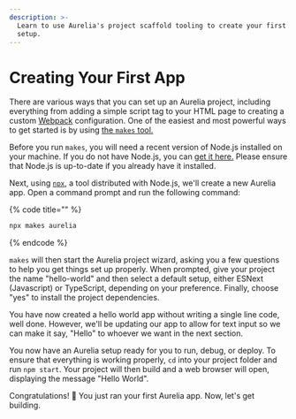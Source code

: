 ```yaml
---
description: >-
  Learn to use Aurelia's project scaffold tooling to create your first project
  setup.
---
```


# Creating Your First App

There are various ways that you can set up an Aurelia project, including everything from adding a simple script tag to your HTML page to creating a custom [Webpack](https://github.com/aurelia/aurelia/tree/master/packages/webpack-loader) configuration. One of the easiest and most powerful ways to get started is by using [the `makes` tool.](https://github.com/aurelia/new)

Before you run `makes`, you will need a recent version of Node.js installed on your machine. If you do not have Node.js, you can [get it here.](https://nodejs.org/en/) Please ensure that Node.js is up-to-date if you already have it installed.

Next, using [`npx`](https://medium.com/@maybekatz/introducing-npx-an-npm-package-runner-55f7d4bd282b), a tool distributed with Node.js, we'll create a new Aurelia app. Open a command prompt and run the following command:

{% code title="" %}
```bash
npx makes aurelia
```
{% endcode %}

`makes` will then start the Aurelia project wizard, asking you a few questions to help you get things set up properly. When prompted, give your project the name "hello-world" and then select a default setup, either ESNext \(Javascript\) or TypeScript, depending on your preference. Finally, choose "yes" to install the project dependencies.

You have now created a hello world app without writing a single line code, well done. However, we'll be updating our app to allow for text input so we can make it say, "Hello" to whoever we want in the next section.

You now have an Aurelia setup ready for you to run, debug, or deploy. To ensure that everything is working properly, `cd` into your project folder and run `npm start`. Your project will then build and a web browser will open, displaying the message "Hello World".

Congratulations! 🎊 You just ran your first Aurelia app. Now, let's get building.

